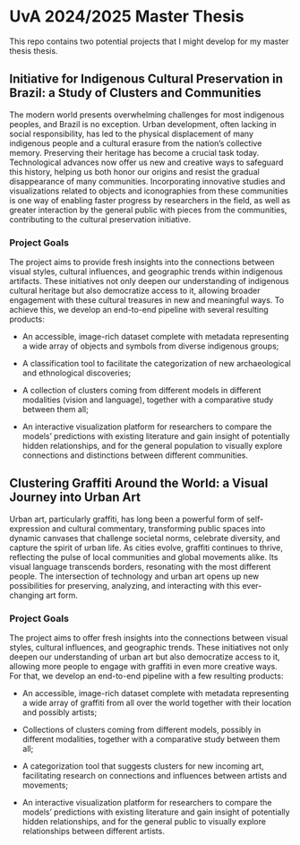# UvA 2024/2025 Master Thesis

This repo contains two potential projects that I might develop for my master thesis thesis.

## Initiative for Indigenous Cultural Preservation in Brazil: a Study of Clusters and Communities

The modern world presents overwhelming challenges for most indigenous peoples, and Brazil is no exception. Urban development, often lacking in social responsibility, has led to the physical displacement of many indigenous people and a cultural erasure from the nation’s collective memory. Preserving their heritage has become a crucial task today. Technological advances now offer us new and creative ways to safeguard this history, helping us both honor our origins and resist the gradual disappearance of many communities. Incorporating innovative studies and visualizations related to objects and iconographies from these communities is one way of enabling faster progress by researchers in the field, as well as greater interaction by the general public with pieces from the communities, contributing to the cultural preservation initiative.

### Project Goals

The project aims to provide fresh insights into the connections between visual styles, cultural
influences, and geographic trends within indigenous artifacts. These initiatives not only deepen our understanding of indigenous cultural heritage but also democratize access to it, allowing broader engagement with these cultural treasures in new and meaningful ways. To achieve this, we develop an end-to-end pipeline with several resulting products:

- An accessible, image-rich dataset complete with metadata representing a wide array of objects and
symbols from diverse indigenous groups;

- A classification tool to facilitate the categorization of new archaeological and ethnological discoveries;

- A collection of clusters coming from different models in different modalities (vision and language), together with a comparative study between them all;

- An interactive visualization platform for researchers to compare the models’ predictions with existing literature and gain insight of potentially hidden relationships, and for the general population to visually explore connections and distinctions between different communities.

## Clustering Graffiti Around the World: a Visual Journey into Urban Art

Urban art, particularly graffiti, has long been a powerful form of self-expression and cultural
commentary, transforming public spaces into dynamic canvases that challenge societal norms, celebrate diversity, and capture the spirit of urban life. As cities evolve, graffiti continues to thrive, reflecting the pulse of local communities and global movements alike. Its visual language transcends borders, resonating with the most different people. The intersection of technology and urban art opens up new possibilities for preserving, analyzing, and interacting with this ever-changing art form.

### Project Goals

The project aims to offer fresh insights into the connections between visual styles, cultural influences, and geographic trends. These initiatives not only deepen our understanding of urban art but also democratize access to it, allowing more people to engage with graffiti in even more creative ways. For that, we develop an end-to-end pipeline with a few resulting products:

- An accessible, image-rich dataset complete with metadata representing a wide array of graffiti from all over the world together with their location and possibly artists;

- Collections of clusters coming from different models, possibly in different modalities, together with a comparative study between them all;

- A categorization tool that suggests clusters for new incoming art, facilitating research on connections and influences between artists and movements;

- An interactive visualization platform for researchers to compare the models’ predictions with existing literature and gain insight of potentially hidden relationships, and for the general public to visually explore relationships between different artists.